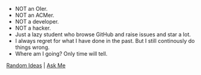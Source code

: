 - NOT an OIer.
- NOT an ACMer.
- NOT a developer.
- NOT a hacker.
- Just a lazy student who browse GitHub and raise issues and star a lot.
- I always regret for what I have done in the past. But I still continously do things wrong.
- Where am I going? Only time will tell.

[Random Ideas](./ideas.md) | [Ask Me](https://github.com/ZeroAurora/ZeroAurora/issues)
